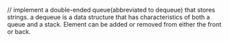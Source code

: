 // implement a double-ended queue(abbreviated to dequeue) that stores strings.
a dequeue is a data structure that has characteristics of both a queue and a stack. Element can be added or removed from either the front or back.
